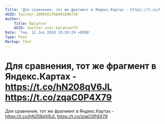 ```yaml
---
Title: 'Для сравнения, тот же фрагмент в Яндекс.Картах - https://t.co/hN208qV6JL https://t.co/zqaC0P4X79'
UUID: twitter.1006581768491806720
Author:
    Title: Balancer
    UUID: twitter.user.balancer73
Date: 'Tue, 12 Jun 2018 19:59:29 +0300'
Type: Post
Markup: Text
---
```


# Для сравнения, тот же фрагмент в Яндекс.Картах - https://t.co/hN208qV6JL https://t.co/zqaC0P4X79

Для сравнения, тот же фрагмент в Яндекс.Картах -
https://t.co/hN208qV6JL https://t.co/zqaC0P4X79